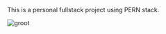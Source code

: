 This is a personal fullstack project using PERN stack.

![groot](https://user-images.githubusercontent.com/35218962/160245862-839f8373-0139-4f75-a75d-94b6f0a2f8fe.jpg)
